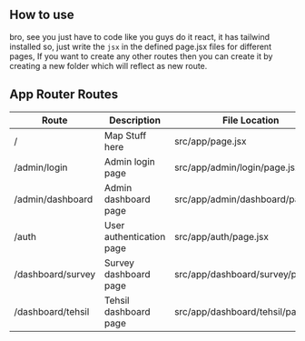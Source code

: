 ## How to use

bro, see you just have to code like you guys do it react, it has tailwind installed so, just write the `jsx` in the defined page.jsx files for different pages, If you want to create any other routes then you can create it by creating a new folder which will reflect as new route.

## App Router Routes


| Route                | Description                                 | File Location                              |
|----------------------|---------------------------------------------|--------------------------------------------|
| /                    | Map Stuff here                              | src/app/page.jsx                           |
| /admin/login         | Admin login page                            | src/app/admin/login/page.jsx               |
| /admin/dashboard     | Admin dashboard page                        | src/app/admin/dashboard/page.jsx           |
| /auth                | User authentication page                    | src/app/auth/page.jsx                      |
| /dashboard/survey    | Survey dashboard page                       | src/app/dashboard/survey/page.jsx          |
| /dashboard/tehsil    | Tehsil dashboard page                       | src/app/dashboard/tehsil/page.jsx          |
